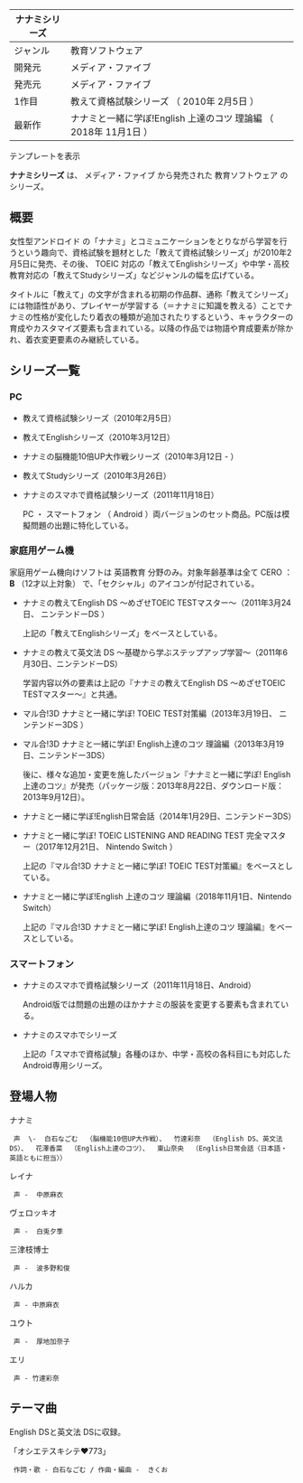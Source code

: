 |  ナナミシリーズ  ||
|---|---|
|ジャンル  |  教育ソフトウェア   |
|開発元  |  メディア・ファイブ   |
|発売元  |  メディア・ファイブ   |
|1作目  |  教えて資格試験シリーズ  （  2010年  2月5日  ）   |
|最新作  |  ナナミと一緒に学ぼ!English 上達のコツ 理論編  （  2018年  11月1日  ）   |
テンプレートを表示  
  
**ナナミシリーズ** は、  メディア・ファイブ  から発売された  教育ソフトウェア  のシリーズ。

##  概要  

女性型アンドロイド
の「ナナミ」とコミュニケーションをとりながら学習を行うという趣向で、資格試験を題材とした「教えて資格試験シリーズ」が2010年2月5日に発売、その後、
TOEIC  対応の「教えてEnglishシリーズ」や中学・高校教育対応の「教えてStudyシリーズ」などジャンルの幅を広げている。

タイトルに「教えて」の文字が含まれる初期の作品群、通称「教えてシリーズ」には物語性があり、プレイヤーが学習する（＝ナナミに知識を教える）ことでナナミの性格が変化したり着衣の種類が追加されたりするという、キャラクターの育成やカスタマイズ要素も含まれている。以降の作品では物語や育成要素が除かれ、着衣変更要素のみ継続している。

##  シリーズ一覧  

###  PC  

  * 教えて資格試験シリーズ（2010年2月5日） 
  * 教えてEnglishシリーズ（2010年3月12日） 
  * ナナミの脳機能10倍UP大作戦シリーズ（2010年3月12日 - ） 
  * 教えてStudyシリーズ（2010年3月26日）   
  * ナナミのスマホで資格試験シリーズ（2011年11月18日）   

     PC  ・  スマートフォン  （  Android  ）両バージョンのセット商品。PC版は模擬問題の出題に特化している。 

###  家庭用ゲーム機  

家庭用ゲーム機向けソフトは  英語教育  分野のみ。対象年齢基準は全て  CERO  ：  **B** （12才以上対象）
で、「セクシャル」のアイコンが付記されている。

  * ナナミの教えてEnglish DS 〜めざせTOEIC TESTマスター〜（2011年3月24日、  ニンテンドーDS  ） 

     上記の「教えてEnglishシリーズ」をベースとしている。 

  * ナナミの教えて英文法 DS 〜基礎から学ぶステップアップ学習〜（2011年6月30日、ニンテンドーDS） 

     学習内容以外の要素は上記の『ナナミの教えてEnglish DS 〜めざせTOEIC TESTマスター〜』と共通。 

  * マル合!3D ナナミと一緒に学ぼ! TOEIC TEST対策編（2013年3月19日、  ニンテンドー3DS  ） 
  * マル合!3D ナナミと一緒に学ぼ! English上達のコツ 理論編（2013年3月19日、ニンテンドー3DS） 

     後に、様々な追加・変更を施したバージョン『ナナミと一緒に学ぼ! English上達のコツ』が発売（パッケージ版：2013年8月22日、ダウンロード版：2013年9月12日）。 

  * ナナミと一緒に学ぼ!English日常会話（2014年1月29日、ニンテンドー3DS） 
  * ナナミと一緒に学ぼ! TOEIC LISTENING AND READING TEST 完全マスター（2017年12月21日、  Nintendo Switch  ） 

     上記の『マル合!3D ナナミと一緒に学ぼ! TOEIC TEST対策編』をベースとしている。 

  * ナナミと一緒に学ぼ!English 上達のコツ 理論編（2018年11月1日、Nintendo Switch） 

     上記の『マル合!3D ナナミと一緒に学ぼ! English上達のコツ 理論編』をベースとしている。 

###  スマートフォン  

  * ナナミのスマホで資格試験シリーズ（2011年11月18日、Android）   

     Android版では問題の出題のほかナナミの服装を変更する要素も含まれている。 

  * ナナミのスマホでシリーズ 

     上記の「スマホで資格試験」各種のほか、中学・高校の各科目にも対応したAndroid専用シリーズ。 

##  登場人物  

ナナミ

     声  \-  白石なごむ  （脳機能10倍UP大作戦）、  竹達彩奈  （English DS、英文法 DS）、  花澤香菜  （English上達のコツ）、  東山奈央  （English日常会話〈日本語・英語ともに担当〉） 
レイナ

     声 -  中原麻衣 
    
ヴェロッキオ

     声 -  白兎夕季 
    
三津枝博士

     声 -  波多野和俊 
    
ハルカ

     声 - 中原麻衣 
    
ユウト

     声 -  厚地加奈子 
    
エリ

     声 - 竹達彩奈 
    

##  テーマ曲  

English DSと英文法 DSに収録。

「オシエテスキシテ♥773」

     作詞・歌 - 白石なごむ / 作曲・編曲 -  きくお 

